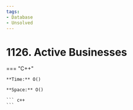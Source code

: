 ```yaml
---
tags:
- Database
- Unsolved
---
```



# 1126. Active Businesses

=== "C++"

    **Time:** O()

    **Space:** O()

    ``` c++
    ```